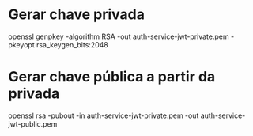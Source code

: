 # Gerar chave privada
openssl genpkey -algorithm RSA -out auth-service-jwt-private.pem -pkeyopt rsa_keygen_bits:2048

# Gerar chave pública a partir da privada
openssl rsa -pubout -in auth-service-jwt-private.pem -out auth-service-jwt-public.pem